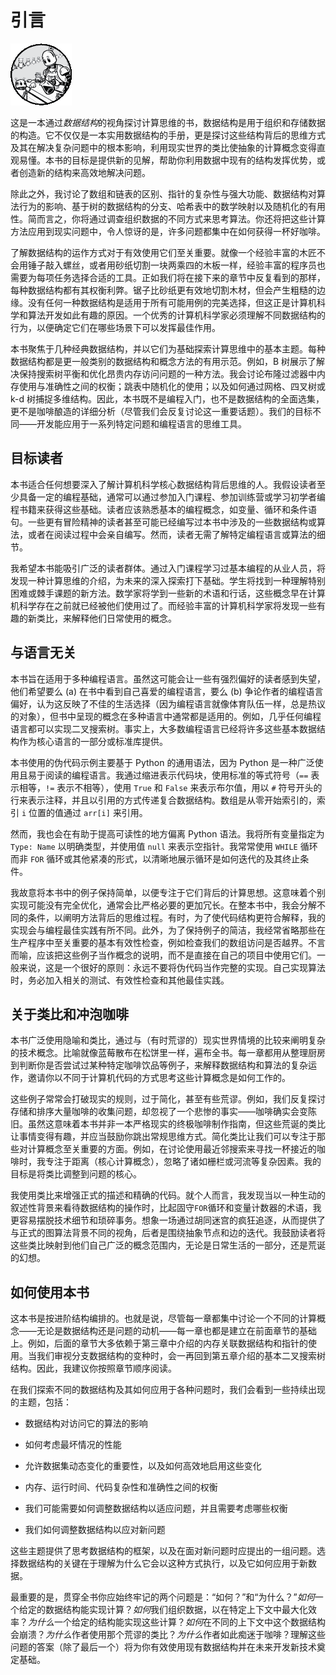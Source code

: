 # 引言

![](img/chapterart.png)

这是一本通过*数据结构*的视角探讨计算思维的书，数据结构是用于组织和存储数据的构造。它不仅仅是一本实用数据结构的手册，更是探讨这些结构背后的思维方式及其在解决复杂问题中的根本影响，利用现实世界的类比使抽象的计算概念变得直观易懂。本书的目标是提供新的见解，帮助你利用数据中现有的结构发挥优势，或者创造新的结构来高效地解决问题。

除此之外，我讨论了数组和链表的区别、指针的复杂性与强大功能、数据结构对算法行为的影响、基于树的数据结构的分支、哈希表中的数学映射以及随机化的有用性。简而言之，你将通过调查组织数据的不同方式来思考算法。你还将把这些计算方法应用到现实问题中，令人惊讶的是，许多问题都集中在如何获得一杯好咖啡。

了解数据结构的运作方式对于有效使用它们至关重要。就像一个经验丰富的木匠不会用锤子敲入螺丝，或者用砂纸切割一块两乘四的木板一样，经验丰富的程序员也需要为每项任务选择合适的工具。正如我们将在接下来的章节中反复看到的那样，每种数据结构都有其权衡利弊。锯子比砂纸更有效地切割木材，但会产生粗糙的边缘。没有任何一种数据结构是适用于所有可能用例的完美选择，但这正是计算机科学和算法开发如此有趣的原因。一个优秀的计算机科学家必须理解不同数据结构的行为，以便确定它们在哪些场景下可以发挥最佳作用。

本书聚焦于几种经典数据结构，并以它们为基础探索计算思维中的基本主题。每种数据结构都是更一般类别的数据结构和概念方法的有用示范。例如，B 树展示了解决保持搜索树平衡和优化昂贵内存访问问题的一种方法。我会讨论布隆过滤器中内存使用与准确性之间的权衡；跳表中随机化的使用；以及如何通过网格、四叉树或 k-d 树捕捉多维结构。因此，本书既不是编程入门，也不是数据结构的全面选集，更不是咖啡酿造的详细分析（尽管我们会反复讨论这一重要话题）。我们的目标不同——开发能应用于一系列特定问题和编程语言的思维工具。

## 目标读者

本书适合任何想要深入了解计算机科学核心数据结构背后思维的人。我假设读者至少具备一定的编程基础，通常可以通过参加入门课程、参加训练营或学习初学者编程书籍来获得这些基础。读者应该熟悉基本的编程概念，如变量、循环和条件语句。一些更有冒险精神的读者甚至可能已经编写过本书中涉及的一些数据结构或算法，或者在阅读过程中会亲自编写。然而，读者无需了解特定编程语言或算法的细节。

我希望本书能吸引广泛的读者群体。通过入门课程学习过基本编程的从业人员，将发现一种计算思维的介绍，为未来的深入探索打下基础。学生将找到一种理解特别困难或棘手课题的新方法。数学家将学到一些新的术语和行话，这些概念早在计算机科学存在之前就已经被他们使用过了。而经验丰富的计算机科学家将发现一些有趣的新类比，来解释他们日常使用的概念。

## 与语言无关

本书旨在适用于多种编程语言。虽然这可能会让一些有强烈偏好的读者感到失望，他们希望要么 (a) 在书中看到自己喜爱的编程语言，要么 (b) 争论作者的编程语言偏好，认为这反映了不佳的生活选择（因为编程语言就像体育队伍一样，总是热议的对象），但书中呈现的概念在多种语言中通常都是适用的。例如，几乎任何编程语言都可以实现二叉搜索树。事实上，大多数编程语言已经将许多这些基本数据结构作为核心语言的一部分或标准库提供。

本书使用的伪代码示例主要基于 Python 的通用语法，因为 Python 是一种广泛使用且易于阅读的编程语言。我通过缩进表示代码块，使用标准的等式符号（`==` 表示相等，`!=` 表示不相等），使用 `True` 和 `False` 来表示布尔值，用以 `#` 符号开头的行来表示注释，并且以引用的方式传递复合数据结构。数组是从零开始索引的，索引 `i` 位置的值通过 `arr[i]` 来引用。

然而，我也会在有助于提高可读性的地方偏离 Python 语法。我将所有变量指定为 `Type: Name` 以明确类型，并使用值 `null` 来表示空指针。我常常使用 `WHILE` 循环而非 `FOR` 循环或其他紧凑的形式，以清晰地展示循环是如何迭代的及其终止条件。

我故意将本书中的例子保持简单，以便专注于它们背后的计算思想。这意味着个别实现可能没有完全优化，通常会比严格必要的更加冗长。在整本书中，我会分解不同的条件，以阐明方法背后的思维过程。有时，为了使代码结构更符合解释，我的实现会与编程最佳实践有所不同。此外，为了保持例子的简洁，我经常省略那些在生产程序中至关重要的基本有效性检查，例如检查我们的数组访问是否越界。不言而喻，应该把这些例子当作概念的说明，而不是直接在自己的项目中使用它们。一般来说，这是一个很好的原则：永远不要将伪代码当作完整的实现。自己实现算法时，务必加入相关的测试、有效性检查和其他最佳实践。

## 关于类比和冲泡咖啡

本书广泛使用隐喻和类比，通过与（有时荒谬的）现实世界情境的比较来阐明复杂的技术概念。比喻就像蓝莓散布在松饼里一样，遍布全书。每一章都用从整理厨房到判断你是否尝试过某种特定咖啡饮品等例子，来解释数据结构和算法的复杂运作，邀请你以不同于计算机代码的方式思考这些计算概念是如何工作的。

这些例子常常会打破现实的规则，过于简化，甚至有些荒谬。例如，我们反复探讨存储和排序大量咖啡的收集问题，却忽视了一个悲惨的事实——咖啡确实会变陈旧。虽然这意味着本书并非一本严格现实的终极咖啡制作指南，但这些荒诞的类比让事情变得有趣，并应当鼓励你跳出常规思维方式。简化类比让我们可以专注于那些对计算概念至关重要的方面。例如，在讨论使用最近邻搜索来寻找一杯接近的咖啡时，我专注于距离（核心计算概念），忽略了诸如栅栏或河流等复杂因素。我的目标是将类比调整到问题的核心。

我使用类比来增强正式的描述和精确的代码。就个人而言，我发现当以一种生动的叙述性背景来看待数据结构的操作时，比起固守`FOR`循环和变量计数器的术语，我更容易摆脱技术细节和琐碎事务。想象一场通过胡同迷宫的疯狂追逐，从而提供了与正式的图算法背景不同的视角，后者是围绕抽象节点和边的迭代。我鼓励读者将这些类比映射到他们自己广泛的概念范围内，无论是日常生活的一部分，还是荒诞的幻想。

## 如何使用本书

这本书是按进阶结构编排的。也就是说，尽管每一章都集中讨论一个不同的计算概念——无论是数据结构还是问题的动机——每一章也都是建立在前面章节的基础上。例如，后面的章节大多依赖于第三章中介绍的内存关联数据结构和指针的使用。当我们审视分支数据结构的变种时，会一再回到第五章介绍的基本二叉搜索树结构。因此，我建议你按照章节顺序阅读。

在我们探索不同的数据结构及其如何应用于各种问题时，我们会看到一些持续出现的主题，包括：

+   数据结构对访问它的算法的影响

+   如何考虑最坏情况的性能

+   允许数据集动态变化的重要性，以及如何高效地启用这些变化

+   内存、运行时间、代码复杂性和准确性之间的权衡

+   我们可能需要如何调整数据结构以适应问题，并且需要考虑哪些权衡

+   我们如何调整数据结构以应对新问题

这些主题提供了思考数据结构的框架，以及在面对新问题时应提出的一组问题。选择数据结构的关键在于理解为什么它会以这种方式执行，以及它如何应用于新数据。

最重要的是，贯穿全书你应始终牢记的两个问题是：“如何？”和“为什么？”*如何*一个给定的数据结构能实现计算？*如何*我们组织数据，以在特定上下文中最大化效率？*为什么*一个给定的结构能实现这些计算？*如何*在不同的上下文中这个数据结构会崩溃？*为什么*作者使用那个荒谬的类比？*为什么*作者如此痴迷于咖啡？理解这些问题的答案（除了最后一个）将为你有效使用现有数据结构并在未来开发新技术奠定基础。
